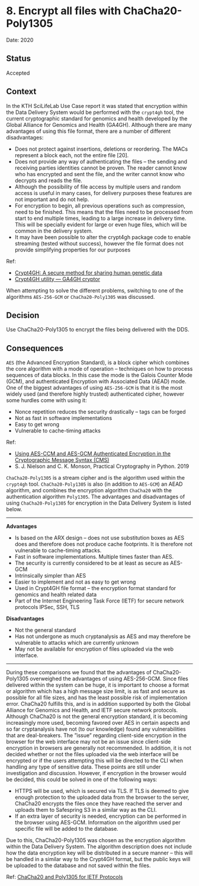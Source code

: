 # 8. Encrypt all files with ChaCha20-Poly1305

Date: 2020

## Status

Accepted

## Context

In the KTH SciLifeLab Use Case report it was stated that encryption within the Data Delivery System would be performed with the `crypt4gh` tool, the current cryptographic standard for genomics and health developed by the Global Alliance for Genomics and Health (GA4GH). Although there are many advantages of using this file format, there are a number of different disadvantages:
* Does not protect against insertions, deletions or reordering. The MACs represent a block each, not the entire file [20]. 
* Does not provide any way of authenticating the files – the sending and receiving parties identities cannot be proven. The reader cannot know who has encrypted and sent the file, and the writer cannot know who decrypts and reads the file. 
* Although the possibility of file access by multiple users and random access is useful in many cases, for delivery purposes these features are not important and do not help.
* For encryption to begin, all previous operations such as compression, need to be finished. This means that the files need to be processed from start to end multiple times, leading to a large increase in delivery time. This will be specially evident for large or even huge files, which will be common in the delivery system. 
* It may have been possible to alter the crypt4gh package code to enable streaming (tested without success), however the file format does not provide simplifying properties for our purposes

Ref:
* [Crypt4GH: A secure method for sharing human genetic data](https://www.ga4gh.org/news/crypt4gh-a-secure-method-for-sharing-human-genetic-data/)
* [Crypt4GH utility — GA4GH cryptor](https://crypt4gh.readthedocs.io/en/latest/ )

When attempting to solve the different problems, switching to one of the algorithms `AES-256-GCM` or `ChaCha20-Poly1305` was discussed. 

## Decision

Use ChaCha20-Poly1305 to encrypt the files being delivered with the DDS.

## Consequences

`AES` (the Advanced Encryption Standard), is a block cipher which combines the core algorithm with a mode of operation – techniques on how to process sequences of data blocks. In this case the mode is the Galois Counter Mode (GCM), and authenticated Encryption with Associated Data (AEAD) mode. One of the biggest advantages of using `AES-256-GCM` is that it is the most widely used (and therefore highly trusted) authenticated cipher, however some hurdles come with using it:
* Nonce repetition reduces the security drastically – tags can be forged
* Not as fast in software implementations 
* Easy to get wrong
* Vulnerable to cache-timing attacks

Ref: 
* [Using AES-CCM and AES-GCM Authenticated Encryption in the Cryptographic Message Syntax (CMS)](https://tools.ietf.org/html/rfc5084)
* S. J. Nielson and C. K. Monson, Practical Cryptography in Python. 2019

`ChaCha20-Poly1305` is a stream cipher and is the algorithm used within the `crypt4gh` tool. `ChaCha20-Poly1305` is also (in addition to `AES-GCM`) an AEAD algorithm, and combines the encryption algorithm `ChaCha20` with the authentication algorithm `Poly1305`. The advantages and disadvantages of using `ChaCha20-Poly1305` for encryption in the Data Delivery System is listed below.

---
**Advantages**
* Is based on the ARX design – does not use substitution boxes as AES does and therefore does not produce cache footprints. It is therefore not vulnerable to cache-timing attacks. 
* Fast in software implementations. Multiple times faster than AES. 
* The security is currently considered to be at least as secure as AES-GCM
* Intrinsically simpler than AES
* Easier to implement and not as easy to get wrong 
* Used in Crypt4GH file format – the encryption format standard for genomics and health related data
* Part of the Internet Engineering Task Force (IETF) for secure network protocols IPSec, SSH, TLS

**Disadvantages**
* Not the general standard
* Has not undergone as much cryptanalysis as AES and may therefore be vulnerable to attacks which are currently unknown 
* May not be available for encryption of files uploaded via the web interface.

--- 

During these comparisons we found that the advantages of ChaCha20-Poly1305 overweighed the advantages of using AES-256-GCM. Since files delivered within the system can be huge, it is important to choose a format or algorithm which has a high message size limit, is as fast and secure as possible for all file sizes, and has the least possible risk of implementation error. ChaCha20 fulfills this, and is in addition supported by both the Global Alliance for Genomics and Health, and IETF secure network protocols. Although ChaCha20 is not the general encryption standard, it is becoming increasingly more used, becoming favored over AES in certain aspects and so far cryptanalysis have not (to our knowledge) found any vulnerabilities that are deal-breakers. The ”issue” regarding client-side encryption in the browser for the web interface may not be an issue since client-side encryption in browsers are generally not recommended. In addition, it is not decided whether or not the files uploaded via the web interface will be encrypted or if the users attempting this will be directed to the CLI when handling any type of sensitive data. These points are still under investigation and discussion. However, if encryption in the browser would be decided, this could be solved in one of the following ways: 
* HTTPS will be used, which is secured via TLS. If TLS is deemed to give enough protection to the uploaded data from the browser to the server, ChaCha20 encrypts the files once they have reached the server and uploads them to Safespring S3 in a similar way as the CLI. 
* If an extra layer of security is needed, encryption can be performed in the browser using AES-GCM. Information on the algorithm used per specific file will be added to the database. 

Due to this, ChaCha20-Poly1305 was chosen as the encryption algorithm within the Data Delivery System. The algorithm description does not include how the data encryption key will be distributed in a secure manner – this will be handled in a similar way to the Crypt4GH format, but the public keys will be uploaded to the database and not saved within the files.

Ref: [ChaCha20 and Poly1305 for IETF Protocols](https://tools.ietf.org/html/rfc7539)